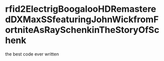 # rfid2ElectrigBoogalooHDRemasteredDXMaxSSfeaturingJohnWickfromFortniteAsRaySchenkinTheStoryOfSchenk
the best code ever written

